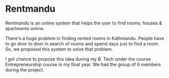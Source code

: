 # Rentmandu

Rentmandu is an online system that helps the user to find rooms, houses & apartments online.

There's a huge problem in finding rented rooms in Kathmandu. People have to go door to door in search of rooms and spend days just to find a room. So, we proposed this system to solve that problem.

I got chance to propose this idea during my B. Tech under the course Entrepreneurship course in my final year. We had the group of 6 members during the project.
